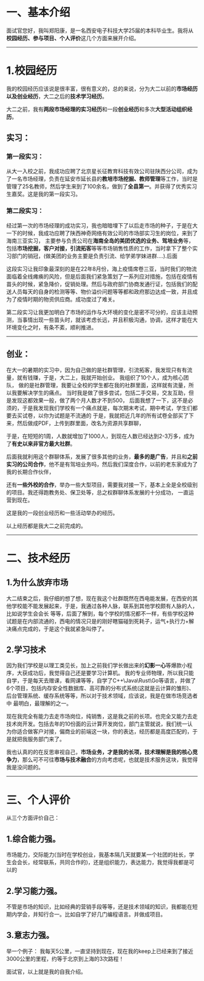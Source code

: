 # 一、基本介绍

面试官您好，我叫郑阳康，是一名西安电子科技大学25届的本科毕业生。我将从**校园经历、参与项目、个人评价**这几个方面来展开介绍。

---
# 1.校园经历
我的校园经历应该说是很丰富，很有意义的，总的来说，分为大二以前的**市场经历以及创业经历**，大二之后的**技术学习经历**。

大二之前，我有**两段市场经理的实习经历**和一段**创业经历**和多次**大型活动组织经历**。


## 实习： 

### 第一段实习：
从大一入校之前，我成功应聘了北京星长征教育科技有效公司驻陕西分公司，成为了一名市场经理，负责在延安市延长县的**教培市场挖掘、教师管理**等工作，当时是管理了25名教师，然后学生来到了100余名，做到了**全县第一**。并获得了优秀实习生嘉奖。这是我的第一段实习。

### 第二段实习：
经过第一次的市场经理的成功实习，我也暗暗埋下了以后走市场的种子，于是在大一下的时候，我成功应聘了陕西神奇网络有效公司的市场部实习生的岗位，来到了海南三亚实习，
主要参与负责公司在**海南全岛的美团优选的业务、驾培业务**等，包括**市场挖掘，客户对接，引流拓客**等等市场销售性质的工作，当时拿下了整个实习部门的销冠，(做美团的业务主要是负责引流、给学弟学妹进群....).后面

这段实习让我印象最深刻的是在22年8月份，海上疫情席卷三亚，当时我们的物流面临着全线瘫痪的风险，但是后面我们紧急策划了一系列应对措施，包括在疫情有苗头的时候，紧急降价，促销处理。然后与政府部门协商发通行证，包括我们的配送人员每天的自身的检测等等、物价溢价问题等等都和政府那边达成一致，并且成为了疫情时期的物资供应商。成功度过了难关。

第二段实习让我更加明白了市场的运作与大环境的变化是密不可分的，应该主动预测，当事情出现一些苗头时，就该考虑长远，并且积极沟通，协调，这样才能在大环境变化之时，有条不紊，顺利推进。

---
## 创业：
在大一的暑期的实习中，因为自己做的是社群管理，引流拓客，我发现只有有流量，就有钱赚，于是，大二上，我就开始创业。
我组织了10个人，成为核心团队，
做的是社群管理，我要让全校的学生都在我的社群里面，这样就有流量，所以我要解决学生的痛点。
当时我是做了很多尝试，包括二手交易，交友互助，但是发现这都效果一般，做了两个月人数才不到500，
后面我想了一下，这不是必须的，于是我发现我们学校有一个痛点就是，每次期末考试，期中考试，学生们都要去买试卷，以你为试题是不流通的
于是，我就把近几年的所有试卷全部买了下来，然后做成PDF，上传到群里面，改名为资源共享群聊，

于是，在短短的1周，人数就增加了1000人，到现在人数已经达到2-3万多，成为了**有史以来非官方最大社群**。

后面我就利用这个群聊体系，发展了很多其他的业务，**最多的是广告**，并且和**之前实习的公司合作**，他不是有驾培业务吗，然后我们深度合作，以前的老东家成为了我的长期合作伙伴，

还有**一些外校的合作**，举办一些大型项目，需要我对接一下，基本上全是全校级别的项目。我还得跑教务处、保卫处等，总之权群聊体系发展的十分成功，
一直运营到现在。

这是我的一段创业经历和一些活动举办的经历。

以上经历都是我大二之前完成的。

---
# 二、技术经历

## 1.为什么放弃市场
大二结束之后，我仔细的想了想，现在我这个社群既然在西电能发展，在西安的其他学校能不能发展起来，于是，我通过各种人脉，联系到其他学校颇有人脉的人，比如说学生会会长
等等，后面了解到，每个学校的情况都不一样，有些学校这种试题是在内部流通的，西电的情况只是的刚好瞎猫碰到死耗子，运气+执行力+解决痛点完成的，于是这个我就紧急叫停了。

## 2.学习技术
因为我们学校是以理工类见长，加上之前我们学长做出来的**幻影一心**等爆款小程序，大获成功后，我觉得自己还是要学习计算机。
我的专业师物理，所以我只能自学，于是每天去赠课，看网课等等，自学了C++\Java\Rust\Go等语言，并做了6个项目，包括内存安全性数据库、高可靠的分布式系统(这就是云计算的雏形)、后台管理系统、缓存系统等等，所以对于技术领域，应该说，我是在做市场竞选者中
最明白，最理解的之一。

现在我完全有能力去走市场岗位，纯销售，这是我之前的长项。也完全又能力去走技术岗开发。包括去年的10份面的云计算开发岗位，部门主管就说，我们统一认为你适合做客户对接，偏商业的前端这一块，你的表达，经历都是高度匹配的，于是就把我服务部门来了。

我也认真的的在反思审视自己，**市场业务，才是我的长项，技术理解是我的核心竞争力**，那么可不可往**市场与技术融合**的方向考虑呢，也就是技术服务这块，我觉得我是没问题的。

----
# 三、个人评价
从三个方面评价自己：

## 1.综合能力强。
市场能力，交际能力(当时在学校创业，我基本隔几天就要某一个社团的社长，学生会会长，经常联系，共同合作的)，还是组织能力，表达能力，我觉得我都是可以的

## 2.学习能力强。
不管是市场的知识，比如经典的营销手段等等，还是技术领域的知识，我都能在短期内学会，并知行合一。比如自学了好几门编程语言。并做成项目。

## 3.意志力强。
举一个例子：
我每天5公里，一直坚持到现在，现在我的keep上已经来到了接近3000公里的里程，约等于北京到上海的3次路程！


面试官，以上就是我的自我介绍。